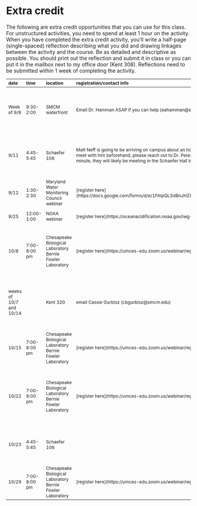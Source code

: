 # Extra credit

The following are extra credit opportunities that you can use for this class. For unstructured activities, you need to spend at least 1 hour on the activity. When you have completed the extra credit activity, you'll write a half-page (single-spaced) reflection describing what you did and drawing linkages between the activity and the course. Be as detailed and descriptive as possible. You should print out the reflection and submit it in class or you can put it in the mailbox next to my office door (Kent 308). Reflections need to be submitted within 1 week of completing the activity.

<table class="table table-hover" style="font-size: 12px; margin-left: auto; margin-right: auto;">
 <thead>
  <tr>
   <th style="text-align:left;position: sticky; top:0; background-color: #FFFFFF;"> date </th>
   <th style="text-align:left;position: sticky; top:0; background-color: #FFFFFF;"> time </th>
   <th style="text-align:left;position: sticky; top:0; background-color: #FFFFFF;"> location </th>
   <th style="text-align:left;position: sticky; top:0; background-color: #FFFFFF;"> registration/contact info </th>
   <th style="text-align:left;position: sticky; top:0; background-color: #FFFFFF;"> activity </th>
  </tr>
 </thead>
<tbody>
  <tr>
   <td style="text-align:left;"> Week of 9/9 </td>
   <td style="text-align:left;"> 9:30-2:00 </td>
   <td style="text-align:left;"> SMCM waterfront </td>
   <td style="text-align:left;"> Email Dr. Hamman ASAP if you can help (eahamman@smcm.edu) </td>
   <td style="text-align:left;"> Help Dr. Hamman pull process samples from cages she has deployed around the oyster reefs near the waterfront </td>
  </tr>
  <tr>
   <td style="text-align:left;"> 9/11 </td>
   <td style="text-align:left;"> 4:45-5:45 </td>
   <td style="text-align:left;"> Schaefer 106 </td>
   <td style="text-align:left;"> Matt Neff is going to be arriving on campus about an hour before the seminar. If any students or faculty would like to meet with him beforehand, please reach out to Dr. Perez (vjperez@smcm.edu). If students or faculty want to join last minute, they will likely be meeting in the Schaefer Hall lobby before the seminar. </td>
   <td style="text-align:left;"> Natural Science and Math Colloquium speaker Matt Neff, Hellbenders: The lost denizens of the Chesapeake </td>
  </tr>
  <tr>
   <td style="text-align:left;"> 9/12 </td>
   <td style="text-align:left;"> 1:30-2:30 </td>
   <td style="text-align:left;"> Maryland Water Monitoring Council webinar </td>
   <td style="text-align:left;"> [register here](https://docs.google.com/forms/d/e/1FAIpQLSdBnJHZ86xQKPYabEi3LBGdnZvbj6dSB9q9jWxY2mhciClsUg/viewform) </td>
   <td style="text-align:left;"> Leah Ettema, *Best practices for continuous monitoring* </td>
  </tr>
  <tr>
   <td style="text-align:left;"> 9/25 </td>
   <td style="text-align:left;"> 12:00-1:00 </td>
   <td style="text-align:left;"> NOAA webinar </td>
   <td style="text-align:left;"> [register here](https://oceanacidification.noaa.gov/iwg-oa-to-host-acidification-estuaries-webinar-series/) </td>
   <td style="text-align:left;"> *Acidification &amp; Estuaries as a Federal Priority* </td>
  </tr>
  <tr>
   <td style="text-align:left;"> 10/8 </td>
   <td style="text-align:left;"> 7:00-8:00 pm </td>
   <td style="text-align:left;"> Chesapeake Biological Laboratory Bernie Fowler Laboratory </td>
   <td style="text-align:left;"> [register here](https://umces-edu.zoom.us/webinar/register/WN_M0JlvCygQ0OLDd6-hNbfWQ#/registration) </td>
   <td style="text-align:left;"> Dr. Lora Harris, *Cove Point Marsh: Over ten years of monitoring natural and nature-based feature in Calvert County* </td>
  </tr>
  <tr>
   <td style="text-align:left;"> weeks of 10/7 and 10/14 </td>
   <td style="text-align:left;">  </td>
   <td style="text-align:left;"> Kent 320 </td>
   <td style="text-align:left;"> email Cassie Gurbisz (cbgurbisz@smcm.edu) </td>
   <td style="text-align:left;"> Help Cassie clean and organize SAV fieldwork gear! Email me to set up a time. I'll need you to commit to at least a 2-hour time block. </td>
  </tr>
  <tr>
   <td style="text-align:left;"> 10/15 </td>
   <td style="text-align:left;"> 7:00-8:00 pm </td>
   <td style="text-align:left;"> Chesapeake Biological Laboratory Bernie Fowler Laboratory </td>
   <td style="text-align:left;"> [register here](https://umces-edu.zoom.us/webinar/register/WN_M0JlvCygQ0OLDd6-hNbfWQ#/registration) </td>
   <td style="text-align:left;"> nna Hildebrand, *Controls on Oxygen Variability and depletion in the Patuxent River estuary* </td>
  </tr>
  <tr>
   <td style="text-align:left;"> 10/22 </td>
   <td style="text-align:left;"> 7:00-8:00 pm </td>
   <td style="text-align:left;"> Chesapeake Biological Laboratory Bernie Fowler Laboratory </td>
   <td style="text-align:left;"> [register here](https://umces-edu.zoom.us/webinar/register/WN_M0JlvCygQ0OLDd6-hNbfWQ#/registration) </td>
   <td style="text-align:left;"> Dr. Ryan Woodland, *Seines, sleds and data, oh my! How biological surveys at CBL are helping us understand the Chesapeake Bay* </td>
  </tr>
  <tr>
   <td style="text-align:left;"> 10/23 </td>
   <td style="text-align:left;"> 4:45-5:45 </td>
   <td style="text-align:left;"> Schaefer 106 </td>
   <td style="text-align:left;">  </td>
   <td style="text-align:left;"> Natural Science and Math Colloquium speaker Anahi Espindola on ecological interactions </td>
  </tr>
  <tr>
   <td style="text-align:left;"> 10/29 </td>
   <td style="text-align:left;"> 7:00-8:00 pm </td>
   <td style="text-align:left;"> Chesapeake Biological Laboratory Bernie Fowler Laboratory </td>
   <td style="text-align:left;"> [register here](https://umces-edu.zoom.us/webinar/register/WN_M0JlvCygQ0OLDd6-hNbfWQ#/registration) </td>
   <td style="text-align:left;"> Jessica McGlinsey, *Diamondback Terrapins in a Changing Climate* </td>
  </tr>
</tbody>
</table>
